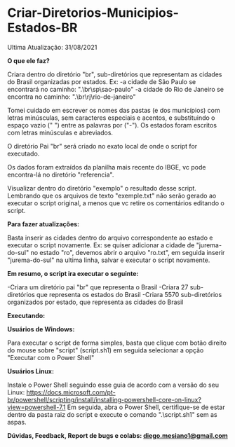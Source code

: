 # Criar-Diretorios-Municipios-Estados-BR
Ultima Atualização: 31/08/2021

**O que ele faz?**

Criara dentro do diretório "br", sub-diretórios que representam as cidades do Brasil organizadas por estados. Ex:
	-a cidade de São Paulo se encontrará no caminho: ".\br\sp\sao-paulo"
	-a cidade do Rio de Janeiro se encontra no caminho: ".\br\rj\rio-de-janeiro"


Tomei cuidado em escrever os nomes das pastas (e dos municípios) com letras minúsculas, sem caracteres especiais e acentos, e substituindo o espaço vazio (" ") entre as palavras por ("-"). Os estados foram escritos com letras minúsculas e abreviados.

O diretório Pai "br" será criado no exato local de onde o script for executado.

Os dados foram extraídos da planilha mais recente do IBGE, vc pode encontra-lá no diretório "referencia".

Visualizar dentro do diretório "exemplo" o resultado desse script. Lembrando que os arquivos de texto "exemple.txt" não serão gerado ao executar o script original, a menos que vc retire os comentários editando o script.



**Para fazer atualizações:** 

Basta inserir as cidades dentro do arquivo correspondente ao estado e executar o script novamente. Ex: se quiser adicionar a cidade de "jurema-do-sul" no estado "ro", devemos abrir o arquivo "ro.txt", em seguida inserir "jurema-do-sul" na ultima linha, salvar e executar o script novamente.



**Em resumo, o script ira executar o seguinte:**

-Criara um diretório pai "br" que representa o Brasil
-Criara 27 sub-diretórios que representa os estados do Brasil
-Criara 5570 sub-diretórios organizados por estado, que representa as cidades do Brasil

 

**Executando:**



**Usuários de Windows:**

Para executar o script de forma simples, basta que clique com botão direito do mouse sobre "script" (script.sh1) em seguida selecionar a opção "Executar com o Power Shell"



**Usuários Linux:**

Instale o Power Shell seguindo esse guia de acordo com a versão do seu Linux: https://docs.microsoft.com/pt-br/powershell/scripting/install/installing-powershell-core-on-linux?view=powershell-7.1
Em seguida, abra o Power Shell, certifique-se de estar dentro da pasta raiz do script e execute o comando ".\script.sh1" sem as aspas.



**Dúvidas,  Feedback, Report de bugs e colabs: diego.mesiano1@gmail.com**




